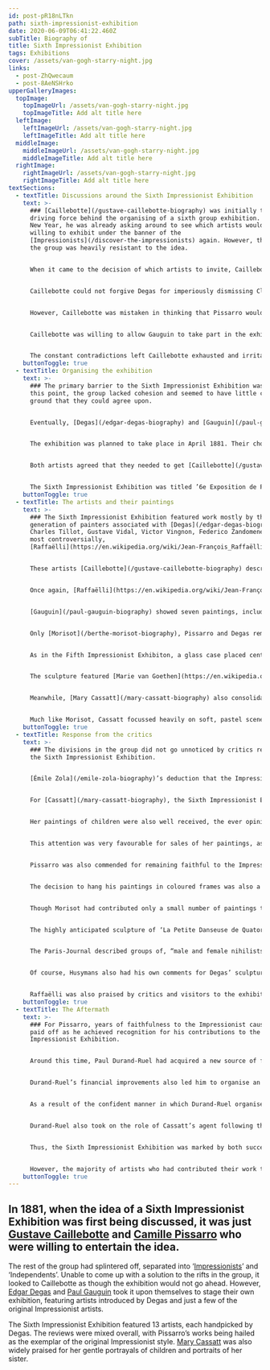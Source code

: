 ```yaml
---
id: post-pR18nLTkn
path: sixth-impressionist-exhibition
date: 2020-06-09T06:41:22.460Z
subTitle: Biography of
title: Sixth Impressionist Exhibition
tags: Exhibitions
cover: /assets/van-gogh-starry-night.jpg
links:
  - post-ZhQwecaum
  - post-8AeNSHrko
upperGalleryImages:
  topImage:
    topImageUrl: /assets/van-gogh-starry-night.jpg
    topImageTitle: Add alt title here
  leftImage:
    leftImageUrl: /assets/van-gogh-starry-night.jpg
    leftImageTitle: Add alt title here
  middleImage:
    middleImageUrl: /assets/van-gogh-starry-night.jpg
    middleImageTitle: Add alt title here
  rightImage:
    rightImageUrl: /assets/van-gogh-starry-night.jpg
    rightImageTitle: Add alt title here
textSections:
  - textTitle: Discussions around the Sixth Impressionist Exhibition
    text: >-
      ### [Caillebotte](/gustave-caillebotte-biography) was initially the
      driving force behind the organising of a sixth group exhibition. By the
      New Year, he was already asking around to see which artists would be
      willing to exhibit under the banner of the
      [Impressionists](/discover-the-impressionists) again. However, the rest of
      the group was heavily resistant to the idea.


      When it came to the decision of which artists to invite, Caillebotte was insistent that there would be no more Realists permitted into the Impressionist exhibitions. He was determined to enforce tighter requirements than the previous year, when [Degas](/edgar-degas-biography) had included a large number of artists in the Fifth Impressionist Exhibition who were barely Impressionist at all. In a letter to [Pissarro](/camille-pissarro-biography), he wrote, “I ask \[…] that a show should be composed of all those who have contributed real interest to the subject, that is you, [Monet](/claude-monet-biography), [Renoir](/pierre-auguste-renoir-biography), [Sisley](/alfred-sisley-biography), [Mme Morisot](/berthe-morisot-biography), [Mlle Cassatt](/mary-cassatt-biography), [Cézanne](/paul-cezanne-biography), Guillaumin; if you wish, [Gauguin](/paul-gauguin-biography), perhaps Cordey, and myself. That’s all, since Degas refuses to show on such a basis.”


      Caillebotte could not forgive Degas for imperiously dismissing Claude Monet and Auguste Renoir from the group because they had submitted work to the Paris Salon. He was also adamant that Jean-François Raffaëlli should not be allowed to exhibit with the Impressionists again, after he had dominated the previous exhibition with an overwhelming number of realist style paintings. One critic, Jules Claretie, in praising his work had gone so far as to state that Raffaëlli was, “no Impressionist at all.”


      However, Caillebotte was mistaken in thinking that Pissarro would be sympathetic to his opinions. Pissarro stood by his opinion of Degas: “He’s a terrible man, but frank and loyal.” He also reminded Caillebotte that it was Degas who had first introduced him to the Impressionist group, stating that Degas, “brought is Mme. Cassatt, Forain and you.” Pissarro was of the opinion that it was not necessary to pine after Renoir and Monet, he believed that the Impressionists should be a unified group of artists and he did not want to include individuals who clearly did not want to be included themselves. 


      Caillebotte was willing to allow Gauguin to take part in the exhibition. He had been highly praised during the Fifth Impressionist Exhibition and his work showed a faithfulness to Pissarro’s teachings and influences from Renoir’s work, which made him Impressionist enough to bear the title. However, Gauguin also jibed at Caillebotte’s plans to include more of the original Impressionist artists, namely Monet and Alfred Sisley, joking, “we can’t flood the place with rowing boats and endless views of Chatou.”


      The constant contradictions left Caillebotte exhausted and irritated. He wrote exasperatedly that, “It’s very naive of us to squabble over these things.” It seemed that he was unable to organise the Sixth Impressionist Exhibition if he could not find anyone to agree with his plans. In his reply to Pissarro, he confessed, “I don’t know what I shall do, \[…] I don’t believe that an exhibition is possible this year. But I certainly shan’t repeat the one held last year.”
    buttonToggle: true
  - textTitle: Organising the exhibition
    text: >-
      ### The primary barrier to the Sixth Impressionist Exhibition was that by
      this point, the group lacked cohesion and seemed to have little common
      ground that they could agree upon.


      Eventually, [Degas](/edgar-degas-biography) and [Gauguin](/paul-gauguin-biography) assumed control of the arrangements for the Sixth Impressionist Exhibition. They sought out an exhibition space on the [boulevard des Capucines](/wiki/Boulevard_des_Capucines) at number 35 and began making arrangements on Degas’ terms. 


      The exhibition was planned to take place in April 1881. Their chosen exhibition space was an annex of Nadar’s old studio, where the First Impressionist Exhibition had been held. Unlike the previous exhibition, however, they rented a collection of five smaller rooms in lieu of one large studio.


      Both artists agreed that they needed to get [Caillebotte](/gustave-caillebotte-biography) back and convince him to lend his organisation skills - and funds - to the exhibition. They also had the task of inviting artists to exhibit with them. By this time, the group had fragmented and many were occupied working independently on their own projects. 


      The Sixth Impressionist Exhibition was titled ’6e Exposition de Peinture par…’  and the room was crowded with paintings in a mixture of Impressionist and Realist styles. They hung over 170 works in total in the small space. Once again, the building was under construction and the lighting was poor - it was just a shadow of the earlier Impressionist exhibitions.
    buttonToggle: true
  - textTitle: The artists and their paintings
    text: >-
      ### The Sixth Impressionist Exhibition featured work mostly by the new
      generation of painters associated with [Degas](/edgar-degas-biography) -
      Charles Tillot, Gustave Vidal, Victor Vingnon, Federico Zandomeneghi and
      most controversially,
      [Raffaëlli](https://en.wikipedia.org/wiki/Jean-François_Raffaëlli).


      These artists [Caillebotte](/gustave-caillebotte-biography) described as “a fighting squadron in the great cause of realism!!!!”


      Once again, [Raffaëlli](https://en.wikipedia.org/wiki/Jean-François_Raffaëlli) exhibited more paintings than anyone else in the group, a factor that did not go unnoticed. His popularity among the critics also did nothing to help his popularity among the other Impressionist artists.


      [Gauguin](/paul-gauguin-biography) showed seven paintings, including a nude portrait of a girl as his most notable contribution. This painting showed an obvious progression from the soft landscapes he had displayed at the Fifth Impressionist Exhibition, which were modelled largely on [Pissarro](/camille-pissarro-biography)’s style. Instead, this new work was freer, painted with daubs of bright blue and yellow and featuring an exotic rug hung on the wall behind the figure. This was the first indication of what Gauguin’s style would morph into in the coming years. He also contributed two sculptures to the show.


      Only [Morisot](/berthe-morisot-biography), Pissarro and Degas remained of the original [Impressionist](/discover-the-impressionists) artists. Caillebotte declined to take part in Degas’ exhibition. Degas himself exhibited fewer than ten artworks, most of which were just sketches. Morisot also contributed only a small number of works. Pissarro was represented by 27 paintings and pastels, the largest collection from the Impressionist group and he displayed his works in frames of complimentary colours.


      As in the Fifth Impressionist Exhibiton, a glass case placed centre stage in the exhibition remained empty for much of the show’s opening. However, at some point, a small sculpture of a dancer was placed there. This was the long awaited sculpture by Degas that he had been working on for many months. 


      The sculpture featured [Marie van Goethen](https://en.wikipedia.org/wiki/Marie_van_Goethem), a 14 year old dancer from the Opéra, posing in fourth position with one leg pointing forward. To make the work, Degas had asked [van Goethen](https://en.wikipedia.org/wiki/Marie_van_Goethem) to pose naked for him in several sessions whilst he modelled her body in extreme detail, before then posing fully clothed in her dancer’s attire. He added the tutu and bodice on top of the body using real fabric, even modelling the dancer’s hair with human hair, possibly clipped directly from her head.


      Meanwhile, [Mary Cassatt](/mary-cassatt-biography) also consolidated her reputation in the Parisian art scene with her submissions to the Sixth Impressionist Exhibition. In particular, she chose to exhibit a number of works featuring children, posed in entirely natural ways. ‘[Lydia Crocheting in the garden at Marly](https://www.metmuseum.org/art/collection/search/10393)’ from 1880 and ‘[The Cup of Tea’, also featuring her sister Lydia and from 1880-81](https://www.metmuseum.org/art/collection/search/10388), are two clear examples of the influence of the Impressionist style on Cassatt’s work. Her bold, vigorous brushstrokes and complementary colour palette are very much in keeping with the work of her colleagues.


      Much like Morisot, Cassatt focussed heavily on soft, pastel scenes often set within the home. Her portraits of Lydia reveal the everyday social rituals and pastimes of fashionable upper-middle-class women during that time, the perfect representations of the ‘Parisienne type’. ‘The Cup of Tea’ was purchased by [Durand-Ruel](/paul-durand-ruel-biography), along with many more of Cassatt’s paintings following the Sixth Impressionist Exhibition.
    buttonToggle: true
  - textTitle: Response from the critics
    text: >-
      ### The divisions in the group did not go unnoticed by critics reviewing
      the Sixth Impressionist Exhibition.


      [Émile Zola](/emile-zola-biography)’s deduction that the Impressionists no longer existed seemed to be quite correct in all but a few cases. They questioned what would become of the original Impressionist artists, especially Monet, Renoir, Sisley and now, Caillebotte.


      For [Cassatt](/mary-cassatt-biography), the Sixth Impressionist Exhibition brought her widespread recognition in the press. The reviews were very positive, with critics praising her [portraits of Lydia](https://fashionhistory.fitnyc.edu/1880-cassatt-lydia-crocheting/), with their subtle colour palette and elegant Parisian style. Indeed, Gustave Geffroy described one of her portraits as “exquisitely Pairisian”, writing in another article that one finds “a very elegant taste of things” in Cassatt’s work. 


      Her paintings of children were also well received, the ever opinionated critic [Joris-Karl Husymans](https://en.wikipedia.org/wiki/Joris-Karl_Huysmans) commented, “How those portraits have made my flesh creep, time and time again” but finally he was saw, “likenesses of enchanting tots in calm, bourgeois scenes, painted with an utterly charming, delicate tenderness.” He further stated that she possessed a “special inherent talent” to be able to paint “French women for us” as an American.


      This attention was very favourable for sales of her paintings, as described in a family letter to her brother, Aleck, describing how Mary, “has sold all her pictures or can sell them if she chooses.” The exhibition was undoubtedly the most successful so far for Cassatt but more important than the critical acclaim was the praise she received from her colleagues whose opinions she held in high regard.


      Pissarro was also commended for remaining faithful to the Impressionist cause. This was aided by his impressive collection of works at the exhibition, which drew the eye of anyone visiting the cramped studio space. Husymans agreed that “One fact is dominant, the blossoming of Impressionist art which has reached maturity with M. Pissarro.” He went on to write that “M. Pissarro may now be classed among the number of remarkable and audacious painters we possess. If he can preserve his perceptive, delicate, and nimble eye, we shall certainly have in him the most original landscapist of our time.”


      The decision to hang his paintings in coloured frames was also a novel approach that did not go unnoticed; even Jules Claretie in his column in Le Temps stated that, “the greatest originality of these revolutionaries consists in the moldings around their pictures, which are white, gold frames having been abandoned by them.” Though this was obviously intended as a biting critique, it did demonstrate the effectiveness of Pissarro’s plan.


      Though Morisot had contributed only a small number of paintings to the exhibition, she received the accolade from one reviewer that, “No one represents Impressionism with more refined talent or with more authority than Morisot.” She remained close to Renoir and Monet, despite their absence from the exhibition and wrote to them regularly.


      The highly anticipated sculpture of ‘La Petite Danseuse de Quatorze Ans’ or ‘The Little Fourteen-Year-Old Dancer’ by Degas, garnered a great deal of attention in the press. The sculpture was simultaneously strange, intense, unsettling and difficult to ignore. Mary Cassatt’s friend Louise Elder described the sculpture as appearing as though the soul of an ancient Egyptian had entered the body of the girl, such was its eery quality.


      The Paris-Journal described groups of, “male and female nihilists, fainting with rapture” at the sight of Degas’ sculpture. Similarly, the painter Jacques-Emile Blanche recounted Whistler’s presence in the group of awestruck viewers, “wielding a painter’s bamboo mahlstick \[…] emitting piercing cries; gesticulating before the glass case that contained the figuring”. In a review of the exhibition by the Gazette des Beux-Arts, Paul Mantz praised the naturalist power of the sculpture and its lifelike pose. He described, “the instinctive ugliness of a face upon which all vices imprint their detestable promises.”


      Of course, Husymans also had his own comments for Degas’ sculpture. In his characteristically emphatic style, he asserted that, “The fact is that with one blow, M Degas has overthrown the traditions of sculpture, just as he long since shook the conventions of painting.”


      Raffaëlli was also praised by critics and visitors to the exhibition. Albert Wolff reviewed his painting ‘Les Déclassés’ or 'the Absinthe Drinkers’ in the Figaro. The painting, which echoed Manet’s earlier work, led Wolff to state that, “Like Millet he \[Raffaëlli] is the poet of the humble. What the great master did for the fields, Raffaëlli begins to do for the modest people of Paris. He shows them as they are, more often than not stupefied by life’s hardships.”
    buttonToggle: true
  - textTitle: The Aftermath
    text: >-
      ### For Pissarro, years of faithfulness to the Impressionist cause finally
      paid off as he achieved recognition for his contributions to the Sixth
      Impressionist Exhibition. 


      Around this time, Paul Durand-Ruel had acquired a new source of funding from his friend, Jules Feder, the director of the Union Générale bank. This enabled him to purchase several paintings from Pissarro and support his work more regularly, providing Pissarro and his family with much needed financial relief.


      Durand-Ruel’s financial improvements also led him to organise an independent exhibition of Impressionist work. He corralled the original Impressionists into a group, including Monet and Renoir, whose works he chose from his own extensive collections. Monet had not submitted work to the Salon or the Sixth Impressionist Exhibition and was somewhat unwilling to help Durand-Ruel with his project.


      As a result of the confident manner in which Durand-Ruel organised the exhibition, with the mindset of a dealer who needed to sell his wares rather than a group of artists trying to find an accord, this independent show was polished and cohesive. Indeed, it was far closer to the original Impressionist exhibitions of the 1870s than the one organised by Degas and Gauguin. With his characteristic astuteness, Durand-Ruel listened to Monet and Renoir’s requests to only include the core Impressionist artists in the exhibition. Crucially, he did not invite Degas to exhibit. 


      Durand-Ruel also took on the role of Cassatt’s agent following the Sixth Impressionist Exhibition. Once Cassatt had established herself as a worthy Impressionist artist in her own right, she also began to become more involved in collecting works painted by the group. This she did on behalf of Aleck Cassatt, shipping the paintings to Philadelphia in the U.S. Cassatt was well aware that these works, and the ones she encouraged Louise Elder to purchase, were the first of their kind in North America. She wrote to Aleck, “if exhibited at any of your fine art shows, they would be sure to attract attention.”


      Thus, the Sixth Impressionist Exhibition was marked by both success and collapse. The exhibition staged by Degas had successfully served to unveil his show-stealing sculpture and given Pissarro a platform to receive well-deserved praise and recognition for his works. 


      However, the majority of artists who had contributed their work to Degas’ exhibition were not Impressionist at all. Many of the original Impressionists had been excluded. In contrast, Durand-Ruel’s private exhibition the same year was far more Impressionist in its contents and nature. Both these exhibitions lead to new opportunities for the artists of the Impressionist Movement and a Seventh Impressionist Exhibition to come.
    buttonToggle: true
---
```

## In 1881, when the idea of a Sixth Impressionist Exhibition was first being discussed, it was just [Gustave Caillebotte](/gustave-caillebotte-biography) and [Camille Pissarro](/camille-pissarro-biography) who were willing to entertain the idea.

The rest of the group had splintered off, separated into ‘[Impressionists](/discover-the-impressionists)’ and ‘Independents’. Unable to come up with a solution to the rifts in the group, it looked to Caillebotte as though the exhibition would not go ahead. However, [Edgar Degas](/edgar-degas-biography) and [Paul Gauguin](/paul-gauguin-biography) took it upon themselves to stage their own exhibition, featuring artists introduced by Degas and just a few of the original Impressionist artists.

The Sixth Impressionist Exhibition featured 13 artists, each handpicked by Degas. The reviews were mixed overall, with Pissarro’s works being hailed as the exemplar of the original Impressionist style. [Mary Cassatt](/mary-cassatt-biography) was also widely praised for her gentle portrayals of children and portraits of her sister.